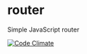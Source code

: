 # router
Simple JavaScript router

[![Code Climate](https://codeclimate.com/github/alpine-stack/router/badges/gpa.svg)](https://codeclimate.com/github/alpine-stack/router)
